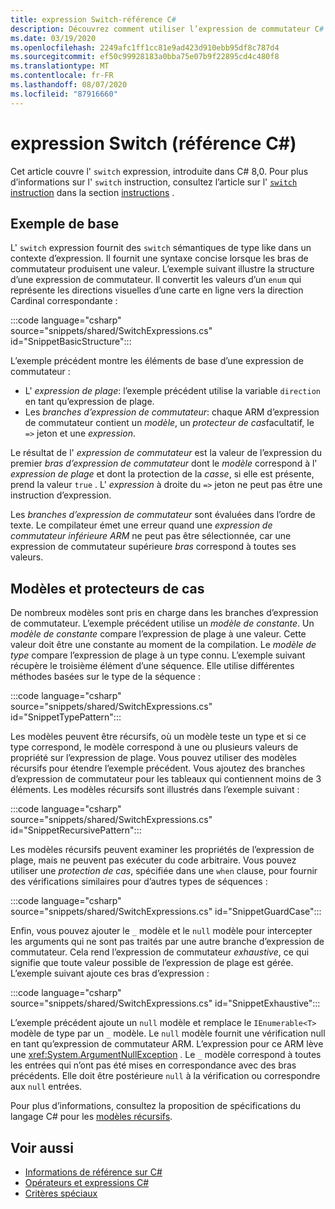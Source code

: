 ```yaml
---
title: expression Switch-référence C#
description: Découvrez comment utiliser l’expression de commutateur C# pour les critères spéciaux et d’autres données d’inversion
ms.date: 03/19/2020
ms.openlocfilehash: 2249afc1ff1cc81e9ad423d910ebb95df8c787d4
ms.sourcegitcommit: ef50c99928183a0bba75e07b9f22895cd4c480f8
ms.translationtype: MT
ms.contentlocale: fr-FR
ms.lasthandoff: 08/07/2020
ms.locfileid: "87916660"
---
```

# <a name="switch-expression-c-reference"></a>expression Switch (référence C#)

Cet article couvre l' `switch` expression, introduite dans C# 8,0. Pour plus d’informations sur l' `switch` instruction, consultez l’article sur l' [ `switch` instruction](../keywords/switch.md) dans la section [instructions](../keywords/index.md) .

## <a name="basic-example"></a>Exemple de base

L' `switch` expression fournit des `switch` sémantiques de type like dans un contexte d’expression. Il fournit une syntaxe concise lorsque les bras de commutateur produisent une valeur. L’exemple suivant illustre la structure d’une expression de commutateur. Il convertit les valeurs d’un `enum` qui représente les directions visuelles d’une carte en ligne vers la direction Cardinal correspondante :

:::code language="csharp" source="snippets/shared/SwitchExpressions.cs" id="SnippetBasicStructure":::

L’exemple précédent montre les éléments de base d’une expression de commutateur :

- L' *expression de plage*: l’exemple précédent utilise la variable `direction` en tant qu’expression de plage.
- Les *branches d’expression de commutateur*: chaque ARM d’expression de commutateur contient un *modèle*, un *protecteur de cas*facultatif, le `=>` jeton et une *expression*.

Le résultat de l' *expression de commutateur* est la valeur de l’expression du premier *bras d’expression de commutateur* dont le *modèle* correspond à l' *expression de plage* et dont la protection de la *casse*, si elle est présente, prend la valeur `true` . L' *expression* à droite du `=>` jeton ne peut pas être une instruction d’expression.

Les *branches d’expression de commutateur* sont évaluées dans l’ordre de texte. Le compilateur émet une erreur quand une *expression de commutateur inférieure ARM* ne peut pas être sélectionnée, car une expression de commutateur supérieure *bras* correspond à toutes ses valeurs.

## <a name="patterns-and-case-guards"></a>Modèles et protecteurs de cas

De nombreux modèles sont pris en charge dans les branches d’expression de commutateur. L’exemple précédent utilise un *modèle de constante*. Un *modèle de constante* compare l’expression de plage à une valeur. Cette valeur doit être une constante au moment de la compilation. Le *modèle de type* compare l’expression de plage à un type connu. L’exemple suivant récupère le troisième élément d’une séquence. Elle utilise différentes méthodes basées sur le type de la séquence :

:::code language="csharp" source="snippets/shared/SwitchExpressions.cs" id="SnippetTypePattern":::

Les modèles peuvent être récursifs, où un modèle teste un type et si ce type correspond, le modèle correspond à une ou plusieurs valeurs de propriété sur l’expression de plage. Vous pouvez utiliser des modèles récursifs pour étendre l’exemple précédent. Vous ajoutez des branches d’expression de commutateur pour les tableaux qui contiennent moins de 3 éléments. Les modèles récursifs sont illustrés dans l’exemple suivant :

:::code language="csharp" source="snippets/shared/SwitchExpressions.cs" id="SnippetRecursivePattern":::

Les modèles récursifs peuvent examiner les propriétés de l’expression de plage, mais ne peuvent pas exécuter du code arbitraire. Vous pouvez utiliser une *protection de cas*, spécifiée dans une `when` clause, pour fournir des vérifications similaires pour d’autres types de séquences :

:::code language="csharp" source="snippets/shared/SwitchExpressions.cs" id="SnippetGuardCase":::

Enfin, vous pouvez ajouter le `_` modèle et le `null` modèle pour intercepter les arguments qui ne sont pas traités par une autre branche d’expression de commutateur. Cela rend l’expression de commutateur *exhaustive*, ce qui signifie que toute valeur possible de l’expression de plage est gérée. L’exemple suivant ajoute ces bras d’expression :

:::code language="csharp" source="snippets/shared/SwitchExpressions.cs" id="SnippetExhaustive":::

L’exemple précédent ajoute un `null` modèle et remplace le `IEnumerable<T>` modèle de type par un `_` modèle. Le `null` modèle fournit une vérification null en tant qu’expression de commutateur ARM. L’expression pour ce ARM lève une <xref:System.ArgumentNullException> . Le `_` modèle correspond à toutes les entrées qui n’ont pas été mises en correspondance avec des bras précédents. Elle doit être postérieure `null` à la vérification ou correspondre aux `null` entrées.

Pour plus d’informations, consultez la proposition de spécifications du langage C# pour les [modèles récursifs](~/_csharplang/proposals/csharp-8.0/patterns.md#switch-expression).

## <a name="see-also"></a>Voir aussi

- [Informations de référence sur C#](../index.md)
- [Opérateurs et expressions C#](index.md)
- [Critères spéciaux](../../pattern-matching.md)
